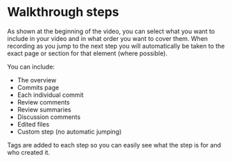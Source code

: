 # Walkthrough steps

As shown at the beginning of the video, you can select what you want to include in your video and in what order you want to cover them.
When recording as you jump to the next step you will automatically be taken to the exact page or section for that element (where possible).

You can include:

* The overview
* Commits page
* Each individual commit
* Review comments
* Review summaries
* Discussion comments
* Edited files
* Custom step (no automatic jumping)

Tags are added to each step so you can easily see what the step is for and who created it.
